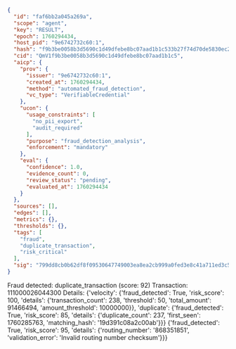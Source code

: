 ```json
{
  "id": "faf6bb2a045a269a",
  "scope": "agent",
  "key": "RESULT",
  "epoch": 1760294434,
  "host_pid": "9e6742732c60:1",
  "hash": "f9b3be0058b3d5690c1d49dfebe8bc07aad1b1c533b27f74d70de5830ec23bb9",
  "cid": "QmV1f9b3be0058b3d5690c1d49dfebe8bc07aad1b1c5",
  "aicp": {
    "prov": {
      "issuer": "9e6742732c60:1",
      "created_at": 1760294434,
      "method": "automated_fraud_detection",
      "vc_type": "VerifiableCredential"
    },
    "ucon": {
      "usage_constraints": [
        "no_pii_export",
        "audit_required"
      ],
      "purpose": "fraud_detection_analysis",
      "enforcement": "mandatory"
    },
    "eval": {
      "confidence": 1.0,
      "evidence_count": 0,
      "review_status": "pending",
      "evaluated_at": 1760294434
    }
  },
  "sources": [],
  "edges": [],
  "metrics": {},
  "thresholds": {},
  "tags": [
    "fraud",
    "duplicate_transaction",
    "risk_critical"
  ],
  "sig": "799dd8cb0b62df8f09530647749003ea8ea2cb999a0fed3e8c41a711ed3c5978"
}
```

Fraud detected: duplicate_transaction (score: 92)
Transaction: 111000026044300
Details: {'velocity': {'fraud_detected': True, 'risk_score': 100, 'details': {'transaction_count': 238, 'threshold': 50, 'total_amount': 91466494, 'amount_threshold': 10000000}}, 'duplicate': {'fraud_detected': True, 'risk_score': 85, 'details': {'duplicate_count': 237, 'first_seen': 1760285763, 'matching_hash': '19d391c08a2c00ab'}}} {'fraud_detected': True, 'risk_score': 95, 'details': {'routing_number': '868351851', 'validation_error': 'Invalid routing number checksum'}}}